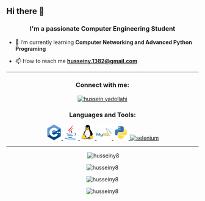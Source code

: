 ## Hi there 👋

<h3 align="center">I'm a passionate Computer Engineering Student</h3>



- 🌱 I’m currently learning **Computer Networking and Advanced Python Programing**


- 📫 How to reach me **husseiny.1382@gmail.com**

---

<h3 align="center">Connect with me:</h3>
<p align="center">
<a href="https://linkedin.com/in/hussein yadollahi" target="blank"><img align="center" src="https://raw.githubusercontent.com/rahuldkjain/github-profile-readme-generator/master/src/images/icons/Social/linked-in-alt.svg" alt="hussein yadollahi" height="30" width="40" /></a>
</p>


<h3 align="center">Languages and Tools:</h3>
<p align="center"> <a href="https://www.w3schools.com/cpp/" target="_blank" rel="noreferrer"> <img src="https://raw.githubusercontent.com/devicons/devicon/master/icons/cplusplus/cplusplus-original.svg" alt="cplusplus" width="40" height="40"/> </a> <a href="https://www.java.com" target="_blank" rel="noreferrer"> <img src="https://raw.githubusercontent.com/devicons/devicon/master/icons/java/java-original.svg" alt="java" width="40" height="40"/> </a> <a href="https://www.linux.org/" target="_blank" rel="noreferrer"> <img src="https://raw.githubusercontent.com/devicons/devicon/master/icons/linux/linux-original.svg" alt="linux" width="40" height="40"/> </a> <a href="https://www.mysql.com/" target="_blank" rel="noreferrer"> <img src="https://raw.githubusercontent.com/devicons/devicon/master/icons/mysql/mysql-original-wordmark.svg" alt="mysql" width="40" height="40"/> </a> <a href="https://www.python.org" target="_blank" rel="noreferrer"> <img src="https://raw.githubusercontent.com/devicons/devicon/master/icons/python/python-original.svg" alt="python" width="40" height="40"/> </a> <a href="https://www.selenium.dev" target="_blank" rel="noreferrer"> <img src="https://raw.githubusercontent.com/detain/svg-logos/780f25886640cef088af994181646db2f6b1a3f8/svg/selenium-logo.svg" alt="selenium" width="40" height="40"/> </a> </p>

---

<p align="center">&nbsp;<img  src="https://github-readme-stats.vercel.app/api?username=husseiny8&show_icons=true&locale=en" alt="husseiny8" /></p>

<p align="center"><img src="https://github-readme-stats.vercel.app/api/top-langs?username=husseiny8&show_icons=true&locale=en&layout=compact" alt="husseiny8" /></p>

<p align="center"> <img src="https://komarev.com/ghpvc/?username=husseiny8&label=Profile%20views&color=0e75b6&style=flat" alt="husseiny8" /> </p>


<p align="center"> <img src="https://present.readthedocs.io/en/latest/_images/welcome-to-coding.gif" alt="husseiny8" width="0" height="0" /> </p>




